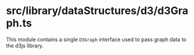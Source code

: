 src/library/dataStructures/d3/d3Graph.ts
===
This module contains a single `D3Graph` interface used to pass graph data to the d3js library.